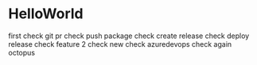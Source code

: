 # HelloWorld
first check
git pr check
push package check
create release check
deploy release check
feature 2 check
new check
azuredevops check
again
octopus
